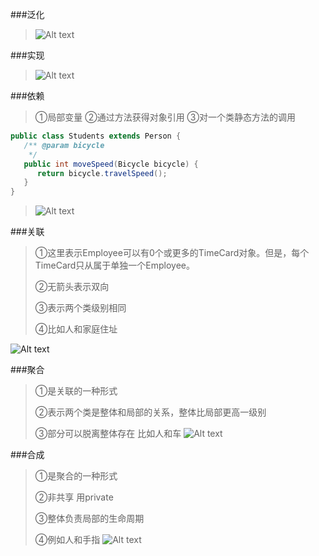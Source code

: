 ###泛化
> 
>![Alt text](https://img-blog.csdn.net/20161205103413880)
>

###实现
> 
>![Alt text](https://img-blog.csdn.net/20161204124436841)
>
>

###依赖
>①局部变量 
>②通过方法获得对象引用
>③对一个类静态方法的调用

```java
public class Students extends Person {
   /** @param bicycle
    */
   public int moveSpeed(Bicycle bicycle) {
      return bicycle.travelSpeed();
   }
}
```
>![Alt text](https://img-blog.csdn.net/20161205103645029)


###关联
>①这里表示Employee可以有0个或更多的TimeCard对象。但是，每个TimeCard只从属于单独一个Employee。
>
>②无箭头表示双向
>
>③表示两个类级别相同
>
>④比如人和家庭住址

![Alt text](http://www.uml.org.cn/oobject/images/image005.gif)


###聚合
>①是关联的一种形式
>
>②表示两个类是整体和局部的关系，整体比局部更高一级别
>
>③部分可以脱离整体存在 比如人和车
>![Alt text](http://www.uml.org.cn/oobject/images/image006.gif)

###合成
>①是聚合的一种形式
>
>②非共享 用private
>
>③整体负责局部的生命周期
>
>④例如人和手指
>![Alt text](http://www.uml.org.cn/oobject/images/image007.gif)
>
